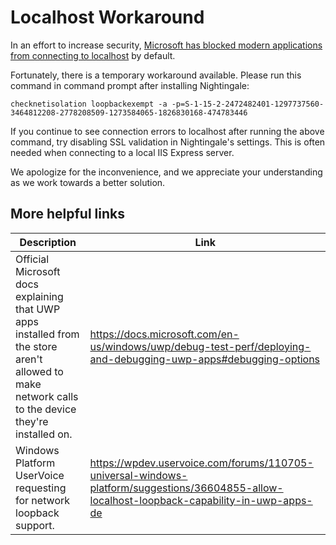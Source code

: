 # Localhost Workaround

In an effort to increase security, [Microsoft has blocked modern applications from connecting to localhost](https://stackoverflow.com/questions/33259763/uwp-enable-local-network-loopback/33263253#33263253) by default. 

Fortunately, there is a temporary workaround available. Please run this command in command prompt after installing Nightingale:

```
checknetisolation loopbackexempt -a -p=S-1-15-2-2472482401-1297737560-3464812208-2778208509-1273584065-1826830168-474783446
```

If you continue to see connection errors to localhost after running the above command, try disabling SSL validation in Nightingale's settings. This is often needed when connecting to a local IIS Express server.

We apologize for the inconvenience, and we appreciate your understanding as we work towards a better solution.

## More helpful links

Description | Link
--- | ---
Official Microsoft docs explaining that UWP apps installed from the store aren't allowed to make network calls to the device they're installed on. | https://docs.microsoft.com/en-us/windows/uwp/debug-test-perf/deploying-and-debugging-uwp-apps#debugging-options
Windows Platform UserVoice requesting for network loopback support. | https://wpdev.uservoice.com/forums/110705-universal-windows-platform/suggestions/36604855-allow-localhost-loopback-capability-in-uwp-apps-de
